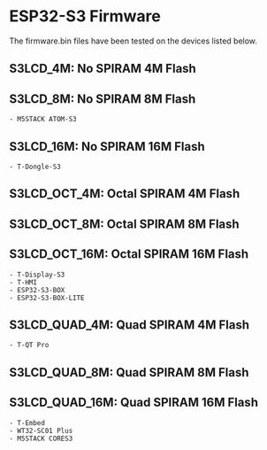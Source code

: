 # ESP32-S3 Firmware

The firmware.bin files have been tested on the devices listed below.

## S3LCD_4M: No SPIRAM 4M Flash

## S3LCD_8M: No SPIRAM 8M Flash

    - M5STACK ATOM-S3

## S3LCD_16M: No SPIRAM 16M Flash

    - T-Dongle-S3

## S3LCD_OCT_4M: Octal SPIRAM 4M Flash

## S3LCD_OCT_8M: Octal SPIRAM 8M Flash

## S3LCD_OCT_16M: Octal SPIRAM 16M Flash

    - T-Display-S3
    - T-HMI
    - ESP32-S3-BOX
    - ESP32-S3-BOX-LITE

## S3LCD_QUAD_4M: Quad SPIRAM 4M Flash

    - T-QT Pro

## S3LCD_QUAD_8M: Quad SPIRAM 8M Flash

## S3LCD_QUAD_16M: Quad SPIRAM 16M Flash

    - T-Embed
    - WT32-SC01 Plus
    - M5STACK CORES3
